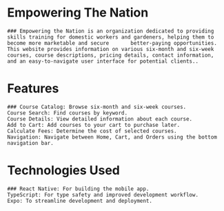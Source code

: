 # Empowering The Nation
    ### Empowering the Nation is an organization dedicated to providing skills training for domestic workers and gardeners, helping them to become more marketable and secure       better-paying opportunities. This website provides information on various six-month and six-week courses, course descriptions, pricing details, contact information,        and an easy-to-navigate user interface for potential clients..

# Features
    ### Course Catalog: Browse six-month and six-week courses.
    Course Search: Find courses by keyword.
    Course Details: View detailed information about each course.
    Add to Cart: Add courses to your cart to purchase later.
    Calculate Fees: Determine the cost of selected courses.
    Navigation: Navigate between Home, Cart, and Orders using the bottom navigation bar.
     

# Technologies Used
    ### React Native: For building the mobile app.
    TypeScript: For type safety and improved development workflow.
    Expo: To streamline development and deployment.
